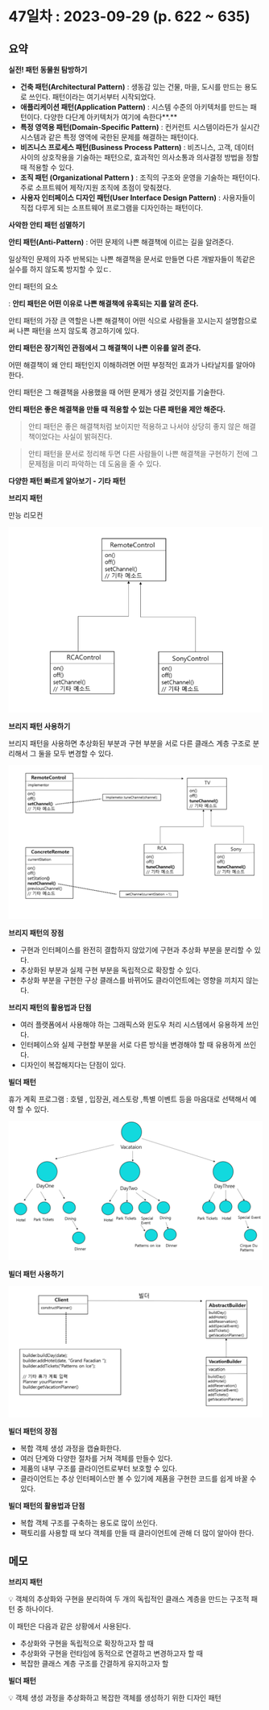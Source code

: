 # 47일차 : 2023-09-29 (p. 622 ~ 635)

## 요약

**실전! 패턴 동물원 탐방하기**

- **건축 패턴(Architectural Pattern)** : 생동감 있는 건물, 마을, 도시를 만드는 용도로 쓰인다. 패턴이라는 여기서부터 시작되었다.
- **애플리케이션 패턴(Application Pattern)** : 시스템 수준의 아키텍처를 만드는 패턴이다. 다양한 다단계 아키텍처가 여기에 속한다**.**
- **특정 영역용 패턴(Domain-Specific Pattern)** : 컨커런트 시스템이라든가 실시간 시스템과 같은 특정 영역에 국한된 문제를 해결하는 패턴이다.
- **비즈니스 프로세스 패턴(Business Process Pattern)**  : 비즈니스, 고객, 데이터 사이의 상호작용을 기술하는 패턴으로, 효과적인 의사소통과 의사결정 방법을 정할 때 적용할 수 있다.
- **조직 패턴 (Organizational Pattern )** :  조직의 구조와 운영을 기술하는 패턴이다. 주로 소프트웨어 제작/지원 조직에 초점이 맞춰졌다.
- **사용자 인터페이스 디자인 패턴(User Interface Design Pattern)**  : 사용자들이 직접 다루게 되는 소프트웨어 프로그램을 디자인하는 패턴이다.

**사악한 안티 패턴 섬멸하기**

**안티 패턴(Anti-Pattern)**  : 어떤 문제의 나쁜 해결책에 이르는 길을 알려준다.

일상적인 문제의 자주 반복되는 나쁜 해결책을 문서로 만들면 다른 개발자들이 똑같은 실수를 하지 않도록 방지할 수 있ㄷ.

안티 패턴의 요소

: **안티 패턴은 어떤 이유로 나쁜 해결책에 유혹되는 지를 알려 준다.**

안티 패턴의 가장 큰 역할은 나쁜 해결책이 어떤 식으로 사람들을 꼬시는지 설명함으로써 나쁜 패턴을 쓰지 않도록 경고하기에 있다.

**안티 패턴은 장기적인 관점에서 그 해결책이 나쁜 이유를 알려 준다.**

어떤 해결책이 왜 안티 패턴인지 이해하려면 어떤 부정적인 효과가 나타날지를 알아야 한다.

안티 패턴은 그 해결책을 사용했을 때 어떤 문제가 생길 것인지를 기술한다.

**안티 패턴은 좋은 해결책을 만들 때 적용할 수 있는 다른 패턴을 제안 해준다.**

> 안티 패턴은 좋은 해결책처럼 보이지만 적용하고 나서야 상당히 좋지 않은 해결책이었다는 사실이 밝혀진다.
>

> 안티 패턴을 문서로 정리해 두면 다른 사람들이 나쁜 해결책을 구현하기 전에 그 문제점을 미리 파악하는 데 도움을 줄 수 있다.
>

**다양한 패턴 빠르게 알아보기 - 기타 패턴**

**브리지 패턴**

만능 리모컨

![br](브리지.png)

**브리지 패턴 사용하기**

브리지 패턴을 사용하면 추상화된 부분과 구현 부분을 서로 다른 클래스 계층 구조로 분리해서 그 둘을 모두 변경할 수 있다.

![br](브리지2.png)

**브리지 패턴의 장점**

- 구현과 인터페이스를 완전히 결합하지 않았기에 구현과 추상화 부분을 분리할 수 있다.
- 추상화된 부분과 실제 구현 부분을 독립적으로 확장할 수 있다.
- 추상화 부분을 구현한 구상 클래스를 바뀌어도 클라이언트에는 영향을 끼치지 않는다.

**브리지 패턴의 활용법과 단점**

- 여러 플랫폼에서 사용해야 하는 그래픽스와 윈도우 처리 시스템에서 유용하게 쓰인다.
- 인터페이스와 실제 구현할 부분을 서로 다른 방식을 변경해야 할 때 유용하게 쓰인다.
- 디자인이 복잡해지다는 단점이 있다.

**빌더 패턴**

휴가 계획 프로그램 : 호텔 , 입장권, 레스토랑 ,특별 이벤트 등을 마음대로 선택해서 예약 할 수 있다.

![br](빌더1.png)

**빌더 패턴 사용하기**

![br](빌더2.png)


**빌더 패턴의 장점**

- 복합 객체 생성 과정을 캡슐화한다.
- 여러 단계와 다양한 절차를 거쳐 객체를 만들수 있다.
- 제품의 내부 구조를 클라이언트로부터 보호할 수 있다.
- 클라이언트는 추상 인터페이스만 볼 수  있기에 제품을 구현한 코드를 쉽게 바꿀 수 있다.

**빌더 패턴의 활용법과 단점**

- 복합 객체 구조를 구축하는 용도로 많이 쓰인다.
- 팩토리를 사용할 때 보다 객체를 만들 때 클라이언트에 관해 더 많이 알아야 한다.

## 메모

**브리지 패턴**

<aside>
💡 객체의 추상화와 구현을 분리하여 두 개의 독립적인 클래스 계층을 만드는 구조적 패턴 중 하나이다.

</aside>

이 패턴은 다음과 같은 상황에서 사용된다.

- 추상화와 구현을 독립적으로 확장하고자 할 때
- 추상화와 구현을 런타임에 동적으로 연결하고 변경하고자 할 때
- 복잡한 클래스 계층 구조를 간결하게 유지하고자 할

**빌더 패턴**

<aside>
💡 객체 생성 과정을 추상화하고 복잡한 객체를 생성하기 위한 디자인 패턴

</aside>